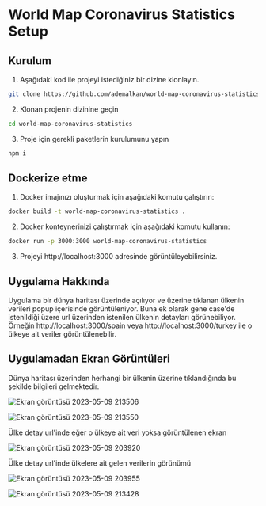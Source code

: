 # World Map Coronavirus Statistics Setup

## Kurulum

1. Aşağıdaki kod ile projeyi istediğiniz bir dizine klonlayın.
```bash
git clone https://github.com/ademalkan/world-map-coronavirus-statistics.git
```

2. Klonan projenin dizinine geçin
```bash
cd world-map-coronavirus-statistics
```

3. Proje için gerekli paketlerin kurulumunu yapın
```bash
npm i
```



## Dockerize etme

1. Docker imajınızı oluşturmak için aşağıdaki komutu çalıştırın: 
```bash
docker build -t world-map-coronavirus-statistics .
```

2. Docker konteynerinizi çalıştırmak için aşağıdaki komutu kullanın:

```bash
docker run -p 3000:3000 world-map-coronavirus-statistics
```

3. Projeyi http://localhost:3000 adresinde görüntüleyebilirsiniz.


## Uygulama Hakkında

Uygulama bir dünya haritası üzerinde açılıyor ve üzerine tıklanan ülkenin verileri popup içerisinde görüntüleniyor. Buna ek olarak gene case'de istenildiği üzere url üzerinden istenilen ülkenin detayları görünebiliyor. Örneğin  http://localhost:3000/spain veya  http://localhost:3000/turkey ile o ülkeye ait veriler görüntülenebilir.


## Uygulamadan Ekran Görüntüleri

Dünya haritası üzerinden herhangi bir ülkenin üzerine tıklandığında bu şekilde bilgileri gelmektedir.

![Ekran görüntüsü 2023-05-09 213506](https://github.com/ademalkan/world-map-coronavirus-statistics/assets/43451577/b1bff811-e1ce-4607-9987-6c6ad316d35f)

![Ekran görüntüsü 2023-05-09 213550](https://github.com/ademalkan/world-map-coronavirus-statistics/assets/43451577/a1998b84-d74e-47d5-b84c-699897ad8d60)


Ülke detay url'inde eğer o ülkeye ait veri yoksa görüntülenen ekran 

![Ekran görüntüsü 2023-05-09 203920](https://github.com/ademalkan/world-map-coronavirus-statistics/assets/43451577/879fa3a8-343c-4a8c-8317-f7395a61c1d6)

Ülke detay url'inde ülkelere ait gelen verilerin görünümü

![Ekran görüntüsü 2023-05-09 203955](https://github.com/ademalkan/world-map-coronavirus-statistics/assets/43451577/7799d07c-8206-4140-a085-0264b5dbf196)

![Ekran görüntüsü 2023-05-09 213428](https://github.com/ademalkan/world-map-coronavirus-statistics/assets/43451577/b57e76b4-7ed0-48d8-8f7a-5c40861dbf5b)

